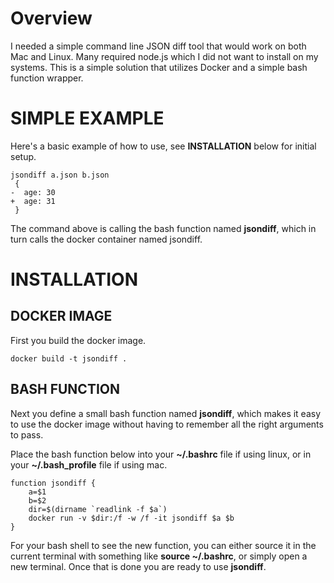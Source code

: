 # Overview

I needed a simple command line JSON diff tool that would work on both Mac and Linux.  Many required node.js which I did not want to install on my systems.  This is a simple solution that utilizes Docker and a simple bash function wrapper.


# SIMPLE EXAMPLE

Here's a basic example of how to use, see **INSTALLATION** below for initial setup.

```
jsondiff a.json b.json 
 {
-  age: 30
+  age: 31
 }
```

The command above is calling the bash function named **jsondiff**, which in turn calls the docker container named jsondiff.


# INSTALLATION

## DOCKER IMAGE

First you build the docker image.

```
docker build -t jsondiff .
```


## BASH FUNCTION

Next you define a small bash function named **jsondiff**, which makes it easy to use the docker image without having to remember all the right arguments to pass.

Place the bash function below into your **~/.bashrc** file if using linux, or in your **~/.bash_profile** file if using mac.

```
function jsondiff {
    a=$1
    b=$2
    dir=$(dirname `readlink -f $a`)
    docker run -v $dir:/f -w /f -it jsondiff $a $b
}
```

For your bash shell to see the new function, you can either source it in the current terminal with something like **source ~/.bashrc**, or simply open a new terminal. Once that is done you are ready to use **jsondiff**.

